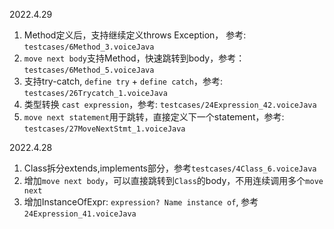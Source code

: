 2022.4.29

1. Method定义后，支持继续定义throws Exception， 参考: `testcases/6Method_3.voiceJava`
2. `move next body`支持Method，快速跳转到body，参考：`testcases/6Method_5.voiceJava`
3. 支持try-catch, `define try` + `define catch`，参考: `testcases/26Trycatch_1.voiceJava`
4. 类型转换 `cast expression`，参考: `testcases/24Expression_42.voiceJava`
5. `move next statement`用于跳转，直接定义下一个statement，参考: `testcases/27MoveNextStmt_1.voiceJava`

2022.4.28

1. Class拆分extends,implements部分，参考`testcases/4Class_6.voiceJava`
2. 增加`move next body`，可以直接跳转到`Class`的body，不用连续调用多个`move next`
2. 增加InstanceOfExpr: `expression? Name instance of`, 参考`24Expression_41.voiceJava`
